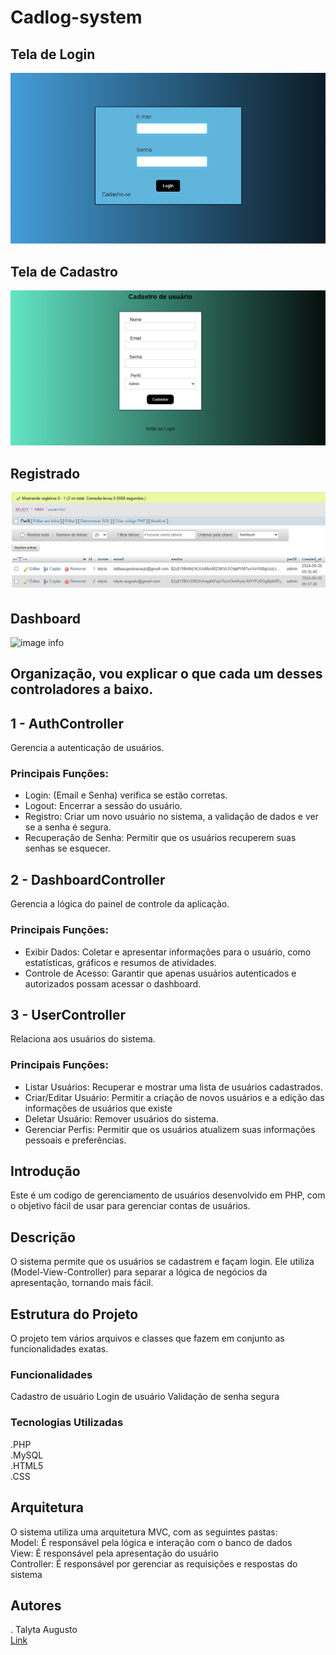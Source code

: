 # Cadlog-system

## Tela de Login

![image info](https://github.com/poxxataly26/cadlog-system/blob/main/img/Login.png)

## Tela de Cadastro 

![image info](https://github.com/poxxataly26/cadlog-system/blob/main/img/Cadastro.png)

## Registrado

![image info](https://github.com/poxxataly26/cadlog-system/blob/main/img/Registrando.png)

## Dashboard

![image info]()

## Organização, vou explicar o que cada um desses controladores a baixo.

## 1 - AuthController

Gerencia a autenticação de usuários.

### Principais Funções:

* Login: (Email e Senha) verifica se estão corretas.
* Logout: Encerrar a sessão do usuário.
* Registro: Criar um novo usuário no sistema, a validação de dados e ver se a senha é segura.
* Recuperação de Senha: Permitir que os usuários recuperem suas senhas se esquecer.

## 2 - DashboardController

Gerencia a lógica do painel de controle da aplicação.

### Principais Funções:

* Exibir Dados: Coletar e apresentar informações para o usuário, como estatísticas, gráficos e resumos de atividades.
* Controle de Acesso: Garantir que apenas usuários autenticados e autorizados possam acessar o dashboard.

## 3 - UserController

Relaciona aos usuários do sistema.

### Principais Funções:

* Listar Usuários: Recuperar e mostrar uma lista de usuários cadastrados.
* Criar/Editar Usuário: Permitir a criação de novos usuários e a edição das informações de usuários que existe
* Deletar Usuário: Remover usuários do sistema.
* Gerenciar Perfis: Permitir que os usuários atualizem suas informações pessoais e preferências.

## Introdução

Este é um codigo de gerenciamento de usuários desenvolvido em PHP, com o objetivo fácil de usar para gerenciar contas de usuários.

## Descrição

O sistema permite que os usuários se cadastrem e façam login. Ele utiliza (Model-View-Controller) para separar a lógica de negócios da apresentação, tornando mais fácil. 

## Estrutura do Projeto

O projeto tem vários arquivos e classes que fazem em conjunto as funcionalidades exatas.

### Funcionalidades

Cadastro de usuário
Login de usuário
Validação de senha segura 

### Tecnologias Utilizadas

.PHP  
.MySQL  
.HTML5  
.CSS  

## Arquitetura

O sistema utiliza uma arquitetura MVC, com as seguintes pastas:  
Model: É responsável pela lógica e interação com o banco de dados  
View: É responsável pela apresentação do usuário  
Controller: É responsável por gerenciar as requisições e respostas do sistema  

## Autores

. Talyta Augusto  
[Link](https://github.com/poxxataly26/cadlog-system) 